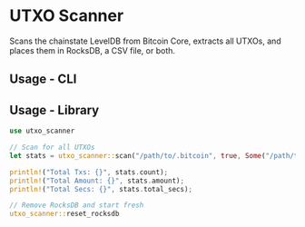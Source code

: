 
# UTXO Scanner

Scans the chainstate LevelDB from Bitcoin Core, extracts all UTXOs, and 
places them in RocksDB, a CSV file, or both.

## Usage - CLI


## Usage - Library

```rust
use utxo_scanner

// Scan for all UTXOs
let stats = utxo_scanner::scan("/path/to/.bitcoin", true, Some("/path/to/desired.csv"));

println!("Total Txs: {}", stats.count);
println!("Total Amount: {}", stats.amount);
println!("Total Secs: {}", stats.total_secs);

// Remove RocksDB and start fresh
utxo_scanner::reset_rocksdb
```
